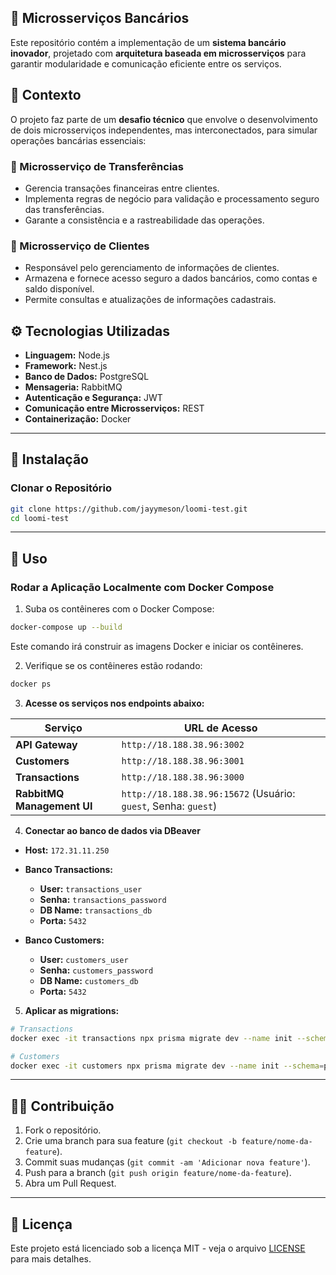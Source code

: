 ## 🏦 Microsserviços Bancários  

Este repositório contém a implementação de um **sistema bancário inovador**, projetado com **arquitetura baseada em microsserviços** para garantir modularidade e comunicação eficiente entre os serviços.  

## 📌 Contexto  
O projeto faz parte de um **desafio técnico** que envolve o desenvolvimento de dois microsserviços independentes, mas interconectados, para simular operações bancárias essenciais:  

### 🚀 Microsserviço de Transferências  
- Gerencia transações financeiras entre clientes.  
- Implementa regras de negócio para validação e processamento seguro das transferências.  
- Garante a consistência e a rastreabilidade das operações.  

### 👤 Microsserviço de Clientes  
- Responsável pelo gerenciamento de informações de clientes.  
- Armazena e fornece acesso seguro a dados bancários, como contas e saldo disponível.  
- Permite consultas e atualizações de informações cadastrais.  

## ⚙️ Tecnologias Utilizadas  
- **Linguagem:** Node.js  
- **Framework:** Nest.js  
- **Banco de Dados:** PostgreSQL  
- **Mensageria:** RabbitMQ  
- **Autenticação e Segurança:** JWT  
- **Comunicação entre Microsserviços:** REST  
- **Containerização:** Docker  

---

## 📌 **Instalação**  

### Clonar o Repositório  

```bash
git clone https://github.com/jayymeson/loomi-test.git
cd loomi-test
```

---

## 🚀 **Uso**  

### **Rodar a Aplicação Localmente com Docker Compose**  

1. Suba os contêineres com o Docker Compose:  

```bash
docker-compose up --build
```

Este comando irá construir as imagens Docker e iniciar os contêineres.

2. Verifique se os contêineres estão rodando:  

```bash
docker ps
```

3. **Acesse os serviços nos endpoints abaixo:**  

| Serviço        | URL de Acesso |
|---------------|--------------|
| **API Gateway** | `http://18.188.38.96:3002` |
| **Customers** | `http://18.188.38.96:3001` |
| **Transactions** | `http://18.188.38.96:3000` |
| **RabbitMQ Management UI** | `http://18.188.38.96:15672` (Usuário: `guest`, Senha: `guest`) |

4. **Conectar ao banco de dados via DBeaver**  

- **Host:** `172.31.11.250`  
- **Banco Transactions:**  
  - **User:** `transactions_user`  
  - **Senha:** `transactions_password`  
  - **DB Name:** `transactions_db`  
  - **Porta:** `5432`  

- **Banco Customers:**  
  - **User:** `customers_user`  
  - **Senha:** `customers_password`  
  - **DB Name:** `customers_db`  
  - **Porta:** `5432`  

5. **Aplicar as migrations:**  

```bash
# Transactions
docker exec -it transactions npx prisma migrate dev --name init --schema=prisma/schema.prisma

# Customers
docker exec -it customers npx prisma migrate dev --name init --schema=prisma/schema.prisma
```

---

## 👨‍💻 **Contribuição**  

1. Fork o repositório.  
2. Crie uma branch para sua feature (`git checkout -b feature/nome-da-feature`).  
3. Commit suas mudanças (`git commit -am 'Adicionar nova feature'`).  
4. Push para a branch (`git push origin feature/nome-da-feature`).  
5. Abra um Pull Request.  

---

## 📝 **Licença**  

Este projeto está licenciado sob a licença MIT - veja o arquivo [LICENSE](LICENSE) para mais detalhes.  
